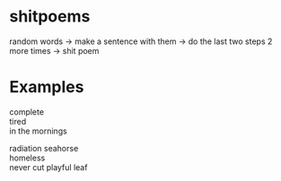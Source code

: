 # shitpoems

random words -> make a sentence with them -> do the last two steps 2 more times -> shit poem

# Examples

complete\
tired\
in the mornings

radiation seahorse\
homeless\
never cut playful leaf

